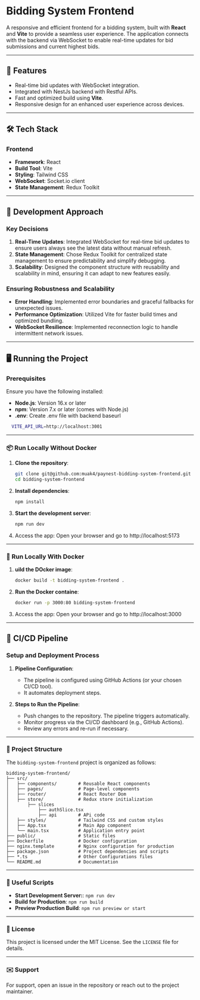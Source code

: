 # Bidding System Frontend

A responsive and efficient frontend for a bidding system, built with **React** and **Vite** to provide a seamless user experience. The application connects with the backend via WebSocket to enable real-time updates for bid submissions and current highest bids.

---

## 🚀 Features

- Real-time bid updates with WebSocket integration.
- Integrated with NestJs backend with Restful APIs.
- Fast and optimized build using **Vite**.
- Responsive design for an enhanced user experience across devices.

---

## 🛠️ Tech Stack

### Frontend

- **Framework**: React
- **Build Tool**: Vite
- **Styling**: Tailwind CSS
- **WebSocket**: Socket.io client
- **State Management**: Redux Toolkit

---

## 📘 Development Approach

### Key Decisions

1. **Real-Time Updates**: Integrated WebSocket for real-time bid updates to ensure users always see the latest data without manual refresh.
2. **State Management**: Chose Redux Toolkit for centralized state management to ensure predictability and simplify debugging.
3. **Scalability**: Designed the component structure with reusability and scalability in mind, ensuring it can adapt to new features easily.

### Ensuring Robustness and Scalability

- **Error Handling**: Implemented error boundaries and graceful fallbacks for unexpected issues.
- **Performance Optimization**: Utilized Vite for faster build times and optimized bundling.
- **WebSocket Resilience**: Implemented reconnection logic to handle intermittent network issues.

---

## 🖥️ Running the Project

### Prerequisites

Ensure you have the following installed:

- **Node.js**: Version 16.x or later
- **npm**: Version 7.x or later (comes with Node.js)
- **.env**: Create .env file with backend baseurl

```bash
  VITE_API_URL=http://localhost:3001
```

---

### 📦 Run Locally Without Docker

1. **Clone the repository**:
   ```bash
   git clone git@github.com:muak4/paynest-bidding-system-frontend.git
   cd bidding-system-frontend
   ```
2. **Install dependencies**:
   ```bash
   npm install
   ```
3. **Start the development server**:
   ```bash
   npm run dev
   ```
4. Access the app: Open your browser and go to http://localhost:5173

---

### 🐳 Run Locally With Docker

1. **uild the DOcker image**:

   ```bash
   docker build -t bidding-system-frontend .
   ```

2. **Run the Docker containe**:
   ```bash
   docker run -p 3000:80 bidding-system-frontend
   ```
3. Access the app: Open your browser and go to http://localhost:3000

---

## 🔄 CI/CD Pipeline

### Setup and Deployment Process

1. **Pipeline Configuration**:

   - The pipeline is configured using GitHub Actions (or your chosen CI/CD tool).
   - It automates deployment steps.

2. **Steps to Run the Pipeline**:
   - Push changes to the repository. The pipeline triggers automatically.
   - Monitor progress via the CI/CD dashboard (e.g., GitHub Actions).
   - Review any errors and re-run if necessary.

---

### 📂 Project Structure

The `bidding-system-frontend` project is organized as follows:

```plaintext
bidding-system-frontend/
├── src/
│   ├── components/        # Reusable React components
│   ├── pages/             # Page-level components
│   ├── router/            # React Router Dom
│   ├── store/             # Redux store initialization
│       ├── slices
│           ├── authSlice.tsx
│           ├── api        # APi code
│   ├── styles/            # Tailwind CSS and custom styles
│   ├── App.tsx            # Main App component
│   └── main.tsx           # Application entry point
├── public/                # Static files
├── Dockerfile             # Docker configuration
├── nginx.template         # Nginx configuration for production
├── package.json           # Project dependencies and scripts
├── *.ts                   # Other Configurations files
└── README.md              # Documentation

```

---

### 🔧 Useful Scripts

- **Start Development Server:**: `npm run dev`
- **Build for Production**: `npm run build`
- **Preview Production Build**: `npm run preview or start`

---

### 📜 License

This project is licensed under the MIT License. See the `LICENSE` file for details.

---

### ✉️ Support

For support, open an issue in the repository or reach out to the project maintainer.
